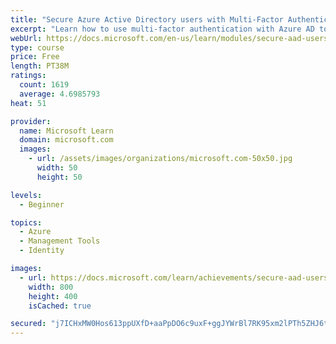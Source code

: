 ```yaml
---
title: "Secure Azure Active Directory users with Multi-Factor Authentication"
excerpt: "Learn how to use multi-factor authentication with Azure AD to harden your user accounts."
webUrl: https://docs.microsoft.com/en-us/learn/modules/secure-aad-users-with-mfa/
type: course
price: Free
length: PT38M
ratings:
  count: 1619
  average: 4.6985793
heat: 51

provider:
  name: Microsoft Learn
  domain: microsoft.com
  images:
    - url: /assets/images/organizations/microsoft.com-50x50.jpg
      width: 50
      height: 50

levels:
  - Beginner

topics:
  - Azure
  - Management Tools
  - Identity

images:
  - url: https://docs.microsoft.com/learn/achievements/secure-aad-users-with-mfa-social.png
    width: 800
    height: 400
    isCached: true

secured: "j7ICHxMW0Hos613ppUXfD+aaPpDO6c9uxF+ggJYWrBl7RK95xm2lPTh5ZHJ6teM5++LajOf8ymt3q7dK32Xo+E6yE9+az3x7q7TKtG0ZXi8bpilPwMaAmW1dKR0+d6HY3mMnk68kjAK9kd0aPz1HtnjGalqIPflJEcNVuH5qcZX/Eh1fOcnQjs1vAj2D2GOaBy2JnXTYhZU94zJJoDdOV7uFMKk6WeGzpNCxGGPqBACsVeOcxkTT7oPmwdcmEtHxBIToA5YZnRCk9KMetZQnE1HnH8XvR08BAriS0G21vnSMJqe70Ys5luQOyReO4aZS5oW8B8rwjk+qNfIpuRFXKsdh2ktp8YnjciX20BZMoHtfCwHZLU/4GFCHHH9YXx+pRSBIK/FZYEIJ/C2COphkcr7KxwXvm728vH1RD5Sih+Q=;NqHsf8GcqZYaRP1iWGcvig=="
---
```


